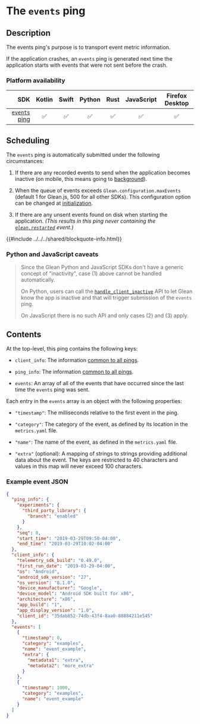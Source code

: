 # The `events` ping

## Description

The events ping's purpose is to transport event metric information.

If the application crashes, an `events` ping is generated next time the application starts with events that were not sent before the crash.

### Platform availability

| SDK | Kotlin | Swift | Python | Rust | JavaScript | Firefox Desktop |
|-:|:-:|:-:|:-:|:-:|:-:|:-:|
| [`events` ping](events.md) | ✅ | ✅ | ✅  | ✅ | ✅ | ✅ |

## Scheduling

The `events` ping is automatically submitted under the following circumstances:

1. If there are any recorded events to send when the application becomes inactive (on mobile, this means going to [background](sent-by-glean.md#defining-foreground-and-background-state)).

2. When the queue of events exceeds `Glean.configuration.maxEvents` (default 1 for Glean.js, 500 for all other SDKs). This configuration
option can be changed at [initialization](../../reference/general/initializing.md).

3. If there are any unsent events found on disk when starting the application. _(This results in this ping never containing the [`glean.restarted`](./custom.md#the-gleanrestarted-event) event.)_

{{#include ../../../shared/blockquote-info.html}}

### Python and JavaScript caveats

> Since the Glean Python and JavaScript SDKs don't have a generic concept of "inactivity",
> case (1) above cannot be handled automatically.
>
> On Python, users can call the [`handle_client_inactive`](../../../python/glean/#glean.Glean.handle_client_inactive)
> API to let Glean know the app is inactive and that will trigger submission of the `events` ping.
>
> On JavaScript there is no such API and only cases (2) and (3) apply.

## Contents

At the top-level, this ping contains the following keys:

- `client_info`: The information [common to all pings](index.md#the-client_info-section).

- `ping_info`: The information [common to all pings](index.md#the-ping_info-section).

- `events`: An array of all of the events that have occurred since the last time the `events` ping was sent.

Each entry in the `events` array is an object with the following properties:

- `"timestamp"`: The milliseconds relative to the first event in the ping.

- `"category"`: The category of the event, as defined by its location in the `metrics.yaml` file.

- `"name"`: The name of the event, as defined in the `metrics.yaml` file.

- `"extra"` (optional): A mapping of strings to strings providing additional data about the event. The keys are restricted to 40 characters and values in this map will never exceed 100 characters.
  
### Example event JSON

```json
{
  "ping_info": {
    "experiments": {
      "third_party_library": {
        "branch": "enabled"
      }
    },
    "seq": 0,
    "start_time": "2019-03-29T09:50-04:00",
    "end_time": "2019-03-29T10:02-04:00"
  },
  "client_info": {
    "telemetry_sdk_build": "0.49.0",
    "first_run_date": "2019-03-29-04:00",
    "os": "Android",
    "android_sdk_version": "27",
    "os_version": "8.1.0",
    "device_manufacturer": "Google",
    "device_model": "Android SDK built for x86",
    "architecture": "x86",
    "app_build": "1",
    "app_display_version": "1.0",
    "client_id": "35dab852-74db-43f4-8aa0-88884211e545"
  },
  "events": [
    {
      "timestamp": 0,
      "category": "examples",
      "name": "event_example",
      "extra": {
        "metadata1": "extra",
        "metadata2": "more_extra"
      }
    },
    {
      "timestamp": 1000,
      "category": "examples",
      "name": "event_example"
    }
  ]
}
```
